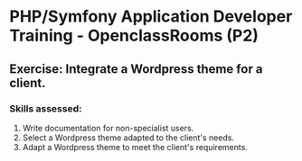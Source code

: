 # PHP/Symfony Application Developer Training - OpenclassRooms (P2)

## Exercise: Integrate a Wordpress theme for a client. 

### Skills assessed:
 1. Write documentation for non-specialist users.
 2. Select a Wordpress theme adapted to the client's needs. 
 3. Adapt a Wordpress theme to meet the client's requirements.